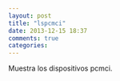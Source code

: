 ```yaml
---
layout: post
title: "lspcmci"
date: 2013-12-15 18:37
comments: true
categories: 
---
```

Muestra los dispositivos pcmci.


